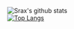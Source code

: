 ![Srax's github stats](https://github-readme-stats.vercel.app/api?username=srax&show_icons=true)  
[![Top Langs](https://github-readme-stats.vercel.app/api/top-langs/?username=srax)](https://github.com/srax/github-readme-stats)
